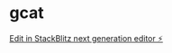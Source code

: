 # gcat

[Edit in StackBlitz next generation editor ⚡️](https://stackblitz.com/~/github.com/i5suckers/gcat)